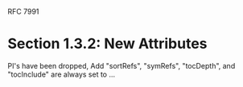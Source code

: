 RFC 7991

# Section 1.3.2: New Attributes

PI's have been dropped, 
Add "sortRefs", "symRefs", "tocDepth", and "tocInclude" are always
set to ...
